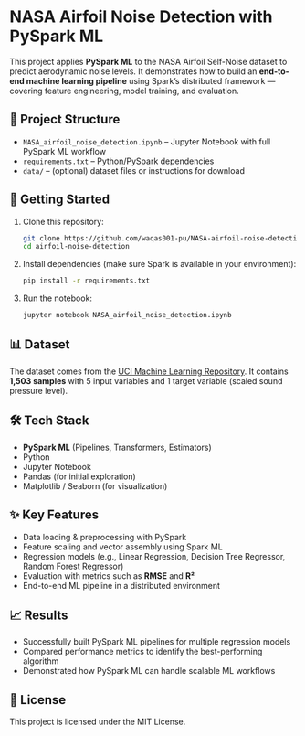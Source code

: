 # NASA Airfoil Noise Detection with PySpark ML

This project applies **PySpark ML** to the NASA Airfoil Self-Noise dataset to predict aerodynamic noise levels. It demonstrates how to build an **end-to-end machine learning pipeline** using Spark’s distributed framework — covering feature engineering, model training, and evaluation.

## 📂 Project Structure

* `NASA_airfoil_noise_detection.ipynb` – Jupyter Notebook with full PySpark ML workflow
* `requirements.txt` – Python/PySpark dependencies
* `data/` – (optional) dataset files or instructions for download

## 🚀 Getting Started

1. Clone this repository:

   ```bash
   git clone https://github.com/waqas001-pu/NASA-airfoil-noise-detection.git
   cd airfoil-noise-detection
   ```

2. Install dependencies (make sure Spark is available in your environment):

   ```bash
   pip install -r requirements.txt
   ```

3. Run the notebook:

   ```bash
   jupyter notebook NASA_airfoil_noise_detection.ipynb
   ```

## 📊 Dataset

The dataset comes from the [UCI Machine Learning Repository](https://archive.ics.uci.edu/dataset/291/airfoil+self+noise).
It contains **1,503 samples** with 5 input variables and 1 target variable (scaled sound pressure level).

## 🛠️ Tech Stack

* **PySpark ML** (Pipelines, Transformers, Estimators)
* Python
* Jupyter Notebook
* Pandas (for initial exploration)
* Matplotlib / Seaborn (for visualization)

## ✨ Key Features

* Data loading & preprocessing with PySpark
* Feature scaling and vector assembly using Spark ML
* Regression models (e.g., Linear Regression, Decision Tree Regressor, Random Forest Regressor)
* Evaluation with metrics such as **RMSE** and **R²**
* End-to-end ML pipeline in a distributed environment

## 📈 Results

* Successfully built PySpark ML pipelines for multiple regression models
* Compared performance metrics to identify the best-performing algorithm
* Demonstrated how PySpark ML can handle scalable ML workflows

## 📜 License

This project is licensed under the MIT License.
